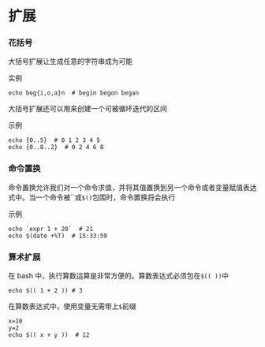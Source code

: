 # 扩展

### 花括号

大括号扩展让生成任意的字符串成为可能

实例

```shell
echo beg{i,o,a}n  # begin begon began
```

大括号扩展还可以用来创建一个可被循环迭代的区间

示例

```shell
echo {0..5}  # 0 1 2 3 4 5
echo {0..8..2}  # 0 2 4 6 8
```

### 命令置换

命令置换允许我们对一个命令求值，并将其值置换到另一个命令或者变量赋值表达式中。当一个命令被``或`$()`包围时，命令置换将会执行

示例

```shell 
echo `expr 1 + 20`  # 21
echo $(date +%T)  # 15:33:59
```

### 算术扩展

在 bash 中，执行算数运算是非常方便的。算数表达式必须包在`$(( ))`中

```shell
echo $(( 1 + 2 )) # 3
```

在算数表达式中，使用变量无需带上`$`前缀

```shell
x=10
y=2
echo $(( x + y ))  # 12
```



